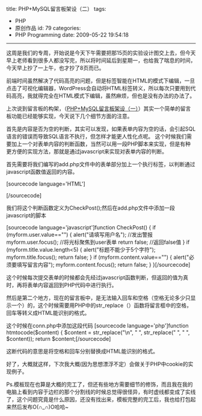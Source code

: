 title: PHP+MySQL留言板架设（二）
tags:
  - PHP
  - 原创作品
id: 79
categories:
  - PHP Programming
date: 2009-05-22 19:54:18
---

这周是我们的专周，开始说是今天下午需要把那15页的实验设计图交上去，但今天早上老师看到很多人都没写完，所以将时间延后到星期一，也给我了喘息的时间，今天早上抄了一上午，也才抄了8页而已。

前端时间虽然解决了代码高亮的问题，但是标签智能在HTML的模式下编辑，一旦点击了可视化编辑器，WordPress会自动将HTML标签转义，所以每次只要用到代码高亮，我就得完全在HTML模式下编辑，虽然麻烦，但也是没有办法的办法了。

上次说到留言板的构架，（[PHP+MySQL留言板架设（一）](http://blog.liuyixi.com/index.php/2009-05/61)）其实一个简单的留言板功能已经能够实现，今天说下几个细节方面的注意。

首先是内容是否为空的判断，其实可以发现，如果表单内容为空的话，会引起SQL语言的错误而导致SQL语言不执行，但怎样才能更人性化点呢。
这个时候我们需要加上一个对表单内容的判断函数，当然可以用一段PHP脚本来实现，但是有种更方便的实现方法，那就是通过javascript来实现对表单内容的判断。

首先需要将我们编写的add.php文件中的表单部分加上一个执行标签，以判断通过javascript函数值返回的内容。

[sourcecode language='HTML']<form action="add.php" method="get" name="myform" onsubmit="return CheckPost();">

[/sourcecode]

我们将这个判断函数定义为CheckPost();然后在add.php文件中添加一段javascript的脚本

[sourcecode language='javascript']function CheckPost()
{
	if (myform.user.value=="")
	{
		alert("请填写用户名");  //发出警报
		myform.user.focus();   //将光标聚焦到user表单
		return false;   //返回false值
	}
	if (myform.title.value.length<5)
	{
		alert("标题不能少于5个字符");
		myform.title.focus();
		return false;
	}
	if (myform.content.value=="")
	{
		alert("必须要填写留言内容");
		myform.content.focus();
		return false;
	}
}[/sourcecode]

这个时候每次提交表单的时候都会先经过javascript函数判断，但返回的值为真时，再将表单内容返回到PHP代码中进行执行。

然后是第二个地方，现在的留言板中，是无法输入回车和空格（空格无论多少只显示一个）的，这个时候需要用PHP中的str_replace（）函数将留言框中的空格，回车等转义成HTML能识别的格式。

这个时候在conn.php中添加这段代码
[sourcecode language='php']function htmtocode($content) {
	$content = str_replace("\n", "
", str_replace(" ", "&nbsp;", $content));
	return $content;[/sourcecode]

这断代码的意思是将空格和回车分别替换成HTML能识别的格式。

好了，大概就这样，下次我大概(因为思想漂浮不定）会做关于PHP中cookie的实现例子。

Ps.模板现在也算是大概的完工了，但还有些地方需要细节的修饰，而且我在我的电脑上看到内容于边栏的那个分割线的时候总觉得很怪异，有时虚线都变成了实线了，这个问题究竟是什么原因，还没有找出来，模板完整的完工后，我也给打包起来然后发布O(∩_∩)O哈哈~